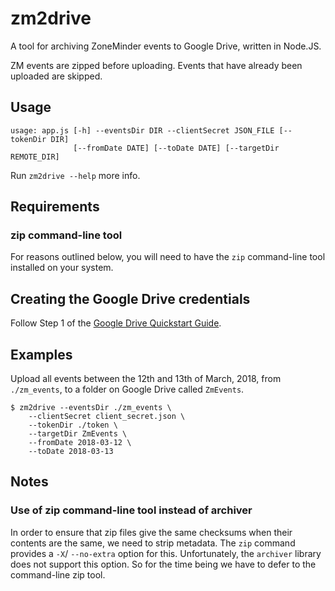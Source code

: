 # zm2drive

A tool for archiving ZoneMinder events to Google Drive, written in Node.JS.

ZM events are zipped before uploading. Events that have already been uploaded
are skipped.

## Usage

```
usage: app.js [-h] --eventsDir DIR --clientSecret JSON_FILE [--tokenDir DIR]
              [--fromDate DATE] [--toDate DATE] [--targetDir REMOTE_DIR]
```

Run `zm2drive --help` more info.

## Requirements

### zip command-line tool

For reasons outlined below, you will need to have the `zip` command-line tool
installed on your system.

## Creating the Google Drive credentials

Follow Step 1 of the 
[Google Drive Quickstart Guide](https://developers.google.com/drive/api/v3/quickstart/nodejs).

## Examples

Upload all events between the 12th and 13th of March, 2018, from `./zm_events`,
to a folder on Google Drive called `ZmEvents`.

```
$ zm2drive --eventsDir ./zm_events \
    --clientSecret client_secret.json \
    --tokenDir ./token \
    --targetDir ZmEvents \
    --fromDate 2018-03-12 \
    --toDate 2018-03-13
```

## Notes

### Use of zip command-line tool instead of archiver

In order to ensure that zip files give the same checksums when their contents
are the same, we need to strip metadata. The `zip` command provides a `-X`/
`--no-extra` option for this. Unfortunately, the `archiver` library does not
support this option. So for the time being we have to defer to the command-line
zip tool.
